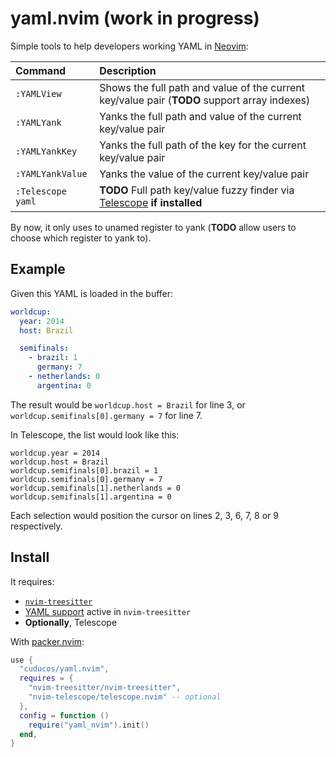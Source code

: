 # yaml.nvim (work in progress)

Simple tools to help developers working YAML in [Neovim](https://neovim.io):

| Command | Description |
|:--|:--|
| `:YAMLView` | Shows the full path and value of the current key/value pair (**TODO** support array indexes) |
| `:YAMLYank` | Yanks the full path and value of the current key/value pair |
| `:YAMLYankKey` | Yanks the full path of the key for the current key/value pair |
| `:YAMLYankValue` | Yanks the value of the current key/value pair |
| `:Telescope yaml` | **TODO** Full path key/value fuzzy finder via [Telescope](https://github.com/nvim-telescope/telescope.nvim) **if installed** |

By now, it only uses to unamed register to yank (**TODO** allow users to choose
which register to yank to).

## Example

Given this YAML is loaded in the buffer:

```yaml
worldcup:
  year: 2014
  host: Brazil

  semifinals:
    - brazil: 1
      germany: 7
    - netherlands: 0
      argentina: 0
```

The result would be `worldcup.host = Brazil` for line 3, or
`worldcup.semifinals[0].germany = 7` for line 7.

In Telescope, the list would look like this:

```
worldcup.year = 2014
worldcup.host = Brazil
worldcup.semifinals[0].brazil = 1
worldcup.semifinals[0].germany = 7
worldcup.semifinals[1].netherlands = 0
worldcup.semifinals[1].argentina = 0
```

Each selection would position the cursor on lines 2, 3, 6, 7, 8 or 9
respectively.

## Install

It requires:
  * [`nvim-treesitter`](https://github.com/nvim-treesitter/nvim-treesitter)
  * [YAML support](https://github.com/ikatyang/tree-sitter-yaml) active in
    `nvim-treesitter`
  * **Optionally**, Telescope

With [packer.nvim](https://github.com/wbthomason/packer.nvim):

```lua
use {
  "cuducos/yaml.nvim",
  requires = {
    "nvim-treesitter/nvim-treesitter",
    "nvim-telescope/telescope.nvim" -- optional
  },
  config = function ()
    require("yaml_nvim").init()
  end,
}
```
